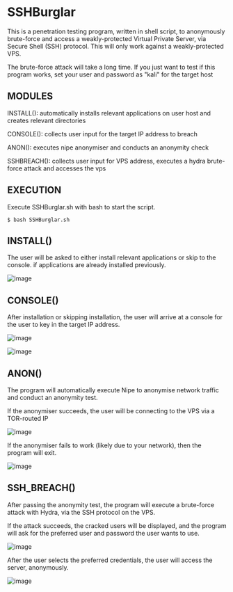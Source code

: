 # SSHBurglar

This is a penetration testing program, written in shell script, to anonymously brute-force and access a weakly-protected Virtual Private Server, via Secure Shell (SSH) protocol. This will only work against a weakly-protected VPS.

The brute-force attack will take a long time. If you just want to test if this program works, set your user and password as "kali" for the target host

## MODULES

INSTALL(): automatically installs relevant applications on user host and creates relevant directories

CONSOLE(): collects user input for the target IP address to breach

ANON(): executes nipe anonymiser and conducts an anonymity check

SSHBREACH(): collects user input for VPS address, executes a hydra brute-force attack and accesses the vps

## EXECUTION

Execute SSHBurglar.sh with bash to start the script.

    $ bash SSHBurglar.sh

## INSTALL()

The user will be asked to either install relevant applications or skip to the console. if applications are already installed previously.

![image](https://user-images.githubusercontent.com/103941010/194731113-ea328add-8707-431a-8587-d70516485acd.png)

## CONSOLE()

After installation or skipping installation, the user will arrive at a console for the user to key in the target IP address.

![image](https://user-images.githubusercontent.com/103941010/194731135-a5677388-f2ca-4395-8192-476dec7e5435.png)

![image](https://user-images.githubusercontent.com/103941010/194731197-b0cb4180-d78f-4245-8f2c-ae8ff0d476f5.png)

## ANON()

The program will automatically execute Nipe to anonymise network traffic and conduct an anonymity test.

If the anonymiser succeeds, the user will be connecting to the VPS via a TOR-routed IP

![image](https://user-images.githubusercontent.com/103941010/194731208-4e5fe4c9-7d99-44d9-9e5d-1e43fa3e4601.png)

If the anonymiser fails to work (likely due to your network), then the program will exit.

![image](https://user-images.githubusercontent.com/103941010/194731160-b3a471f2-12b9-4a7c-82e6-733f479cf4d6.png)

## SSH_BREACH()

After passing the anonymity test, the program will execute a brute-force attack with Hydra, via the SSH protocol on the VPS.

If the attack succeeds, the cracked users will be displayed, and the program will ask for the preferred user and password the user wants to use.

![image](https://user-images.githubusercontent.com/103941010/194731274-a5e22581-5120-4be1-803b-e3b04e1b49df.png)

After the user selects the preferred credentials, the user will access the server, anonymously.

![image](https://user-images.githubusercontent.com/103941010/194731310-0c04231b-e4c1-4000-98c4-deb7ed756f1c.png)

